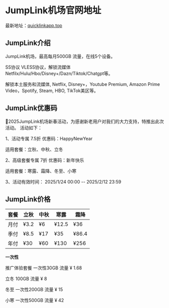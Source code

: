 # JumpLink机场官网地址

最新地址：[quicklinkapp.top](https://url.gogogomiao.one/QYTN)

## JumpLink介绍

JumpLink机场，最高每月500GB 流量，在线5个设备。

SS协议 VLESS协议，解锁流媒体Netfilx/Hulu/Hbo/Disney+/Dazn/Tiktok/Chatgpt等。

解锁本土服务和流媒体, Netflix, Disney+，Youtube Premium, Amazon Prime Video，Spotify, Steam, HBO, TikTok美区等。

## JumpLink优惠码

 🎉2025JumpLink机场新春活动，为感谢新老用户对我们的大力支持，特推出此次活动。 活动如下：    
 
 1、活动专属 7.5折 优惠码：HappyNewYear       
 
 适用套餐：立秋、中秋、立冬   
 
 2、高级套餐专属 7折 优惠码：新年快乐      
 
 适用套餐：寒露、霜降、冬至、小寒   
 
 3、活动有效时间： 2025/1/24 00:00 -- 2025/2/12 23:59

## JumpLink价格

|套餐|立秋|中秋|寒露|霜降|
|----|----|----|----|----|
|月付|¥3.2|¥6|¥12.5|¥36|
|季付|¥8.5|¥17|¥35|¥86.4|
|年付|¥30|¥60|¥130|¥256|

**一次性**

推广体验套餐 一次性30GB 流量 ¥ 1.68

立冬 100GB 流量 ¥ 8

冬至 一次性200GB 流量 ¥ 15

小寒 一次性500GB 流量 ¥ 42
